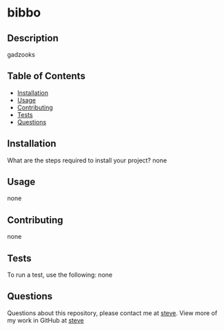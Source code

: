 # bibbo
## Description 
gadzooks
## Table of Contents 
* [Installation](#installation)
* [Usage](#usage) 
* [Contributing](#contributing)
* [Tests](#test)
* [Questions](#questions)
## Installation
What are the steps required to install your project?
none
## Usage
none 
## Contributing
none
## Tests
To run a test, use the following:
none
## Questions
Questions about this repository, please contact me at [steve](mailto:steve). View more of my work in GitHub at [steve](https://github.com/steve)

